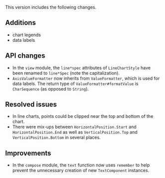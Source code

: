 This version includes the following changes.

## Additions

- chart legends
- data labels

## API changes

- In the `view` module, the `line*spec` attributes of `LineChartStyle` have been renamed to `line*Spec` (note the capitalization).
- `AxisValueFormatter` now inherits from `ValueFormatter`, which is used for data labels. The return type of `ValueFormatter#formatValue` is `CharSequence` (as opposed to `String`).

## Resolved issues

- In line charts, points could be clipped near the top and bottom of the chart.
- There were mix-ups between `HorizontalPosition.Start` and `HorizontalPosition.End` as well as `VerticalPosition.Top` and `VerticalPosition.Bottom` in several places.

## Improvements

- In the `compose` module, the `text` function now uses `remember` to help prevent the unnecessary creation of new `TextComponent` instances.
